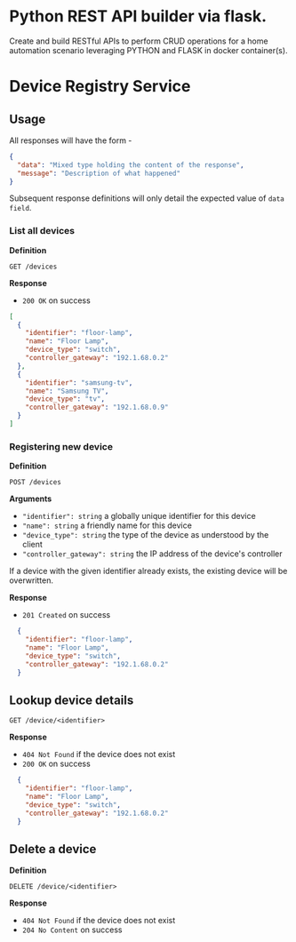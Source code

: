 # Python REST API builder via flask.
Create and build RESTful APIs to perform CRUD operations for a home automation scenario leveraging PYTHON and FLASK in docker container(s).


# Device Registry Service

## Usage

All responses will have the form -
```json
{
  "data": "Mixed type holding the content of the response",
  "message": "Description of what happened"
}
```
Subsequent response definitions will only detail the expected value of `data field`.

### List all devices

**Definition**

`GET /devices`

**Response**

- `200 OK` on success
```json
[
  {
    "identifier": "floor-lamp",
    "name": "Floor Lamp",
    "device_type": "switch",
    "controller_gateway": "192.1.68.0.2"
  },
  {
    "identifier": "samsung-tv",
    "name": "Samsung TV",
    "device_type": "tv",
    "controller_gateway": "192.1.68.0.9"
  } 
]
```

### Registering new device

**Definition**

`POST /devices`

**Arguments**

- `"identifier": string` a globally unique identifier for this device
- `"name": string` a friendly name for this device
- `"device_type": string` the type of the device as understood by the client
- `"controller_gateway": string` the IP address of the device's controller

If a device with the given identifier already exists, the existing device will be overwritten.

**Response**

- `201 Created` on success

```json
  {
    "identifier": "floor-lamp",
    "name": "Floor Lamp",
    "device_type": "switch",
    "controller_gateway": "192.1.68.0.2"
  }
```

## Lookup device details

`GET /device/<identifier>`

**Response**

- `404 Not Found` if the device does not exist
- `200 OK` on success

```json
  {
    "identifier": "floor-lamp",
    "name": "Floor Lamp",
    "device_type": "switch",
    "controller_gateway": "192.1.68.0.2"
  }
```

## Delete a device

**Definition**

`DELETE /device/<identifier>`

**Response**

- `404 Not Found` if the device does not exist
- `204 No Content` on success


